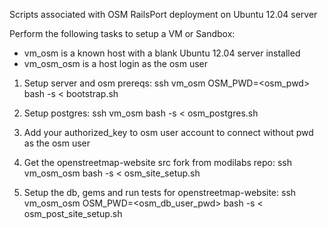 Scripts associated with OSM RailsPort deployment on Ubuntu 12.04 server

Perform the following tasks to setup a VM or Sandbox:
* vm_osm is a known host with a blank Ubuntu 12.04 server installed
* vm_osm_osm is a host login as the osm user

1.  Setup server and osm prereqs:
    ssh vm_osm OSM_PWD=<osm_pwd> bash -s < bootstrap.sh
   
2.  Setup postgres:
    ssh vm_osm bash -s < osm_postgres.sh  

3.  Add your authorized_key to osm user account to connect without pwd as the osm user
    
4.  Get the openstreetmap-website src fork from modilabs repo:
    ssh vm_osm_osm bash -s < osm_site_setup.sh

5.  Setup the db, gems and run tests for openstreetmap-website:
    ssh vm_osm_osm OSM_PWD=<osm_db_user_pwd> bash -s < osm_post_site_setup.sh 
